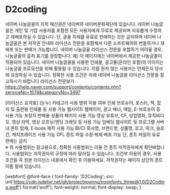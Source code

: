 # D2coding

네이버 나눔글꼴의 지적 재산권은 네이버와 네이버문화재단에 있습니다.
네이버 나눔글꼴은 개인 및 기업 사용자를 포함한 모든 사용자에게 무료로 제공되며 자유롭게 수정하고 재배포하실 수 있습니다.
단, 글꼴 자체를 유료로 판매하는 것은 금지하며 네이버 나눔글꼴은 본 저작권 안내와 라이선스 전문을 포함해서 다른 소프트웨어와 번들하거나 재배포 또는 판매가 가능합니다.
네이버 나눔글꼴 라이선스 전문을 포함하기 어려울 경우, 나눔글꼴의 출처 표기를 권장합니다.
예) 이 페이지에는 네이버에서 제공한 나눔글꼴이 적용되어 있습니다.
네이버 나눔글꼴을 사용한 인쇄물, 광고물(온라인 포함)의 이미지는 나눔글꼴 프로모션을 위해 활용될 수 있습니다.
이를 원치 않는 사용자는 언제든지 당사에 요청하실 수 있습니다.
정확한 사용 조건은 아래 네이버 나눔글꼴 라이선스 전문을 참고하시기 바랍니다
라이선스 전문보기 https://help.naver.com/support/contents/contents.nhn?serviceNo=1074&categoryNo=3497

[라이선스 요약표] (눈누)
카테고리	사용 범위	허용 여부
인쇄	브로슈어, 포스터, 책, 잡지 및 출판용 인쇄물 등	사용 가능
웹사이트	웹페이지, 광고 배너, 메일, E-브로슈어 등	사용 가능
포장지	판매용 상품의 패키지	사용 가능
영상	유튜브, CF, 상업영화, 뮤직비디오, 영상 자막, 영상 오프닝/엔딩 크레딧 등	사용 가능
임베딩	웹사이트 및 프로그램 서버 내 폰트 탑재, E-book 제작	사용 가능
BI/CI	회사명, 브랜드명, 상품명, 로고, 마크, 슬로건, 캐치프레이즈	사용 가능
OFL	폰트 파일 수정·복제·배포 가능 단, 폰트 파일의 유료 판매는 금지	
※ 위 사용범위는 참고용으로, 정확한 사용범위는 이용 전 폰트 저작권자에게 확인바랍니다.
사용범위는 저작권자의 규정에 따라 달라질 수 있습니다. 조건부 허용의 경우, 사용 조건을 꼭 원본 라이선스 내용에서 확인 후 이용하세요.
저작권자는 페이지 상단의 폰트 이름 밑에 있습니다.

[webfont]
@font-face {
    font-family: 'D2Coding';
    src: url('https://cdn.jsdelivr.net/gh/projectnoonnu/noonfonts_three@1.0/D2Coding.woff') format('woff');
    font-weight: normal;
    font-display: swap;
}

